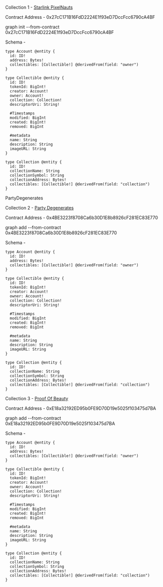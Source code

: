 Collection 1 - [Starlink PixelNauts](https://opensea.io/collection/starlink-pixelnauts)

Contract Address - 0x27cC171B16FdD2224E1f93eD7DccFcc6790cA4BF

graph init --from-contract 0x27cC171B16FdD2224E1f93eD7DccFcc6790cA4BF

Schema -

```
type Account @entity {
  id: ID!
  address: Bytes!
  collectibles: [Collectible!] @derivedFrom(field: "owner")
}

type Collectible @entity {
  id: ID!
  tokenId: BigInt!
  creator: Account!
  owner: Account!
  collection: Collection!
  descriptorUri: String!

  #Timestamps
  modified: BigInt
  created: BigInt!
  removed: BigInt

  #metadata
  name: String
  description: String
  imageURL: String
}

type Collection @entity {
  id: ID!
  collectionName: String
  collectionSymbol: String
  collectionAddress: Bytes!
  collectibles: [Collectible!] @derivedFrom(field: "collection")
}

```

PartyDegenerates

Collection 2 - [Party Degenerates](https://opensea.io/collection/partydegenerates)

Contract Address - 0x4BE3223f8708Ca6b30D1E8b8926cF281EC83E770

graph add --from-contract 0x4BE3223f8708Ca6b30D1E8b8926cF281EC83E770

Schema -

```
type Account @entity {
  id: ID!
  address: Bytes!
  collectibles: [Collectible!] @derivedFrom(field: "owner")
}

type Collectible @entity {
  id: ID!
  tokenId: BigInt!
  creator: Account!
  owner: Account!
  collection: Collection!
  descriptorUri: String!

  #Timestamps
  modified: BigInt
  created: BigInt!
  removed: BigInt

  #metadata
  name: String
  description: String
  imageURL: String
}

type Collection @entity {
  id: ID!
  collectionName: String
  collectionSymbol: String
  collectionAddress: Bytes!
  collectibles: [Collectible!] @derivedFrom(field: "collection")
}

```

Collection 3 - [Proof Of Beauty](https://opensea.io/collection/proof-of-beauty)

Contract Address - 0xE18a32192ED95b0FE9D70D19e5025f103475d7BA

graph add --from-contract 0xE18a32192ED95b0FE9D70D19e5025f103475d7BA

Schema -

```
type Account @entity {
  id: ID!
  address: Bytes!
  collectibles: [Collectible!] @derivedFrom(field: "owner")
}

type Collectible @entity {
  id: ID!
  tokenId: BigInt!
  creator: Account!
  owner: Account!
  collection: Collection!
  descriptorUri: String!

  #Timestamps
  modified: BigInt
  created: BigInt!
  removed: BigInt

  #metadata
  name: String
  description: String
  imageURL: String
}

type Collection @entity {
  id: ID!
  collectionName: String
  collectionSymbol: String
  collectionAddress: Bytes!
  collectibles: [Collectible!] @derivedFrom(field: "collection")
}

```
